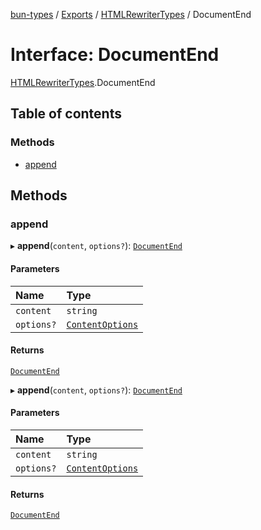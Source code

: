 [bun-types](https://github.com/oven-sh/bun-types/blob/master/api-docs/README.md) / [Exports](https://github.com/oven-sh/bun-types/blob/master/api-docs/modules.md) / [HTMLRewriterTypes](https://github.com/oven-sh/bun-types/blob/master/api-docs/modules/HTMLRewriterTypes.md) / DocumentEnd

# Interface: DocumentEnd

[HTMLRewriterTypes](https://github.com/oven-sh/bun-types/blob/master/api-docs/modules/HTMLRewriterTypes.md).DocumentEnd

## Table of contents

### Methods

- [append](https://github.com/oven-sh/bun-types/blob/master/api-docs/interfaces/HTMLRewriterTypes.DocumentEnd.md#append)

## Methods

### append

▸ **append**(`content`, `options?`): [`DocumentEnd`](https://github.com/oven-sh/bun-types/blob/master/api-docs/interfaces/HTMLRewriterTypes.DocumentEnd.md)

#### Parameters

| Name | Type |
| :------ | :------ |
| `content` | `string` |
| `options?` | [`ContentOptions`](https://github.com/oven-sh/bun-types/blob/master/api-docs/interfaces/HTMLRewriterTypes.ContentOptions.md) |

#### Returns

[`DocumentEnd`](https://github.com/oven-sh/bun-types/blob/master/api-docs/interfaces/HTMLRewriterTypes.DocumentEnd.md)

▸ **append**(`content`, `options?`): [`DocumentEnd`](https://github.com/oven-sh/bun-types/blob/master/api-docs/interfaces/HTMLRewriterTypes.DocumentEnd.md)

#### Parameters

| Name | Type |
| :------ | :------ |
| `content` | `string` |
| `options?` | [`ContentOptions`](https://github.com/oven-sh/bun-types/blob/master/api-docs/interfaces/HTMLRewriterTypes.ContentOptions.md) |

#### Returns

[`DocumentEnd`](https://github.com/oven-sh/bun-types/blob/master/api-docs/interfaces/HTMLRewriterTypes.DocumentEnd.md)
